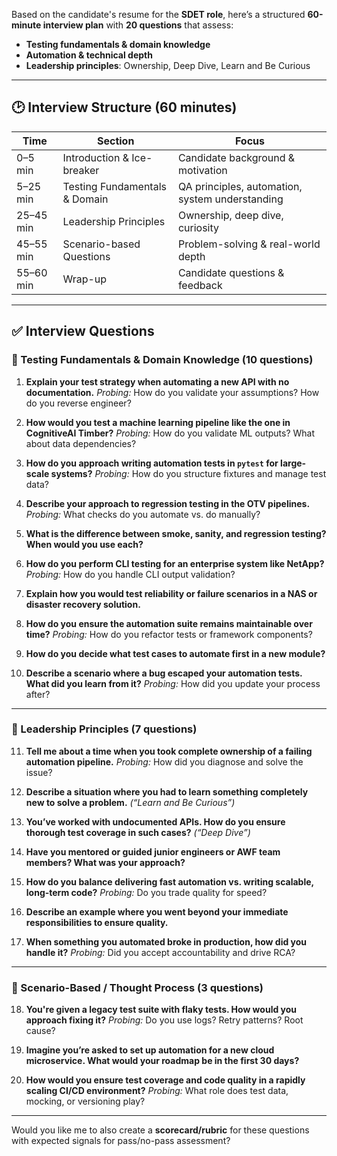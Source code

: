 Based on the candidate's resume for the **SDET role**, here’s a structured **60-minute interview plan** with **20 questions** that assess:

* **Testing fundamentals & domain knowledge**
* **Automation & technical depth**
* **Leadership principles**: Ownership, Deep Dive, Learn and Be Curious

---

## 🕑 Interview Structure (60 minutes)

| Time      | Section                       | Focus                                           |
| --------- | ----------------------------- | ----------------------------------------------- |
| 0–5 min   | Introduction & Ice-breaker    | Candidate background & motivation               |
| 5–25 min  | Testing Fundamentals & Domain | QA principles, automation, system understanding |
| 25–45 min | Leadership Principles         | Ownership, deep dive, curiosity                 |
| 45–55 min | Scenario-based Questions      | Problem-solving & real-world depth              |
| 55–60 min | Wrap-up                       | Candidate questions & feedback                  |

---

## ✅ Interview Questions

### 🔹 Testing Fundamentals & Domain Knowledge (10 questions)

1. **Explain your test strategy when automating a new API with no documentation.**
   *Probing:* How do you validate your assumptions? How do you reverse engineer?

2. **How would you test a machine learning pipeline like the one in CognitiveAI Timber?**
   *Probing:* How do you validate ML outputs? What about data dependencies?

3. **How do you approach writing automation tests in `pytest` for large-scale systems?**
   *Probing:* How do you structure fixtures and manage test data?

4. **Describe your approach to regression testing in the OTV pipelines.**
   *Probing:* What checks do you automate vs. do manually?

5. **What is the difference between smoke, sanity, and regression testing? When would you use each?**

6. **How do you perform CLI testing for an enterprise system like NetApp?**
   *Probing:* How do you handle CLI output validation?

7. **Explain how you would test reliability or failure scenarios in a NAS or disaster recovery solution.**

8. **How do you ensure the automation suite remains maintainable over time?**
   *Probing:* How do you refactor tests or framework components?

9. **How do you decide what test cases to automate first in a new module?**

10. **Describe a scenario where a bug escaped your automation tests. What did you learn from it?**
    *Probing:* How did you update your process after?

---

### 🔹 Leadership Principles (7 questions)

11. **Tell me about a time when you took complete ownership of a failing automation pipeline.**
    *Probing:* How did you diagnose and solve the issue?

12. **Describe a situation where you had to learn something completely new to solve a problem.**
    *(“Learn and Be Curious”)*

13. **You’ve worked with undocumented APIs. How do you ensure thorough test coverage in such cases?**
    *(“Deep Dive”)*

14. **Have you mentored or guided junior engineers or AWF team members? What was your approach?**

15. **How do you balance delivering fast automation vs. writing scalable, long-term code?**
    *Probing:* Do you trade quality for speed?

16. **Describe an example where you went beyond your immediate responsibilities to ensure quality.**

17. **When something you automated broke in production, how did you handle it?**
    *Probing:* Did you accept accountability and drive RCA?

---

### 🔹 Scenario-Based / Thought Process (3 questions)

18. **You're given a legacy test suite with flaky tests. How would you approach fixing it?**
    *Probing:* Do you use logs? Retry patterns? Root cause?

19. **Imagine you’re asked to set up automation for a new cloud microservice. What would your roadmap be in the first 30 days?**

20. **How would you ensure test coverage and code quality in a rapidly scaling CI/CD environment?**
    *Probing:* What role does test data, mocking, or versioning play?

---

Would you like me to also create a **scorecard/rubric** for these questions with expected signals for pass/no-pass assessment?
